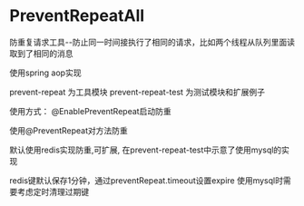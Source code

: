 # PreventRepeatAll
防重复请求工具--防止同一时间接执行了相同的请求，比如两个线程从队列里面读取到了相同的消息

使用spring aop实现

prevent-repeat 为工具模块
prevent-repeat-test 为测试模块和扩展例子

使用方式： 
@EnablePreventRepeat启动防重

使用@PreventRepeat对方法防重

默认使用redis实现防重,可扩展, 在prevent-repeat-test中示意了使用mysql的实现

redis键默认保存1分钟，通过preventRepeat.timeout设置expire
使用mysql时需要考虑定时清理过期键
